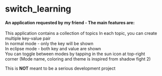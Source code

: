 # switch_learning
#### An application requested by my friend - The main features are:

This application contains a collection of topics
In each topic, you can create multiple key-value pair  
In normal mode - only the key will be shown  
In eclipse mode - both key and value are shown  
You can toggle between modes by tapping in the sun icon at top-right corner
(Mode name, coloring and theme is inspired from shadow fight 2)

This is **NOT** meant to be a serious development project
